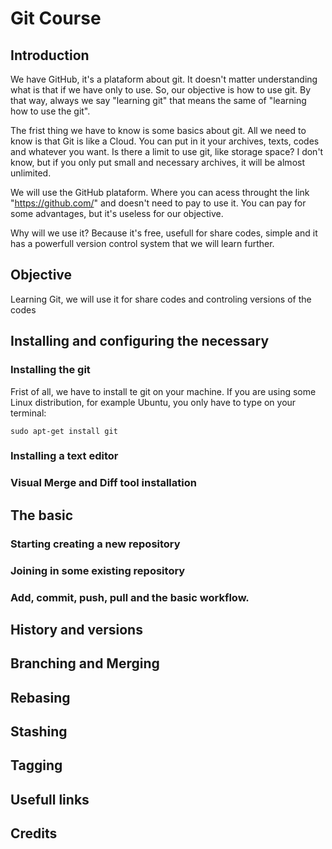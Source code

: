 # Git Course

## Introduction

We have GitHub, it's a plataform about git. It doesn't matter understanding what is that if we have only to use. So, our objective is how to use git. By that way, always we say "learning git" that means the same of "learning how to use the git".

The frist thing we have to know is some basics about git. All we need to know is that Git is like a Cloud. You can put in it your archives, texts, codes and whatever you want. Is there a limit to use git, like storage space? I don't know, but if you only put small and necessary archives, it will be almost unlimited.

We will use the GitHub plataform. Where you can acess throught the link "https://github.com/" and doesn't need to pay to use it. You can pay for some advantages, but it's useless for our objective.

Why will we use it? Because it's free, usefull for share codes, simple and it has a powerfull version control system that we will learn further.

## Objective

Learning Git, we will use it for share codes and controling versions of the codes

## Installing and configuring the necessary



### Installing the git

Frist of all, we have to install te git on your machine. If you are using some Linux distribution, for example Ubuntu, you only have to type on your terminal:

```sudo apt-get install git```

### Installing a text editor



### Visual Merge and Diff tool installation



## The basic



### Starting creating a new repository



### Joining in some existing repository



### Add, commit, push, pull and the basic workflow.



## History and versions



## Branching and Merging



## Rebasing



## Stashing



## Tagging



## Usefull links



## Credits



